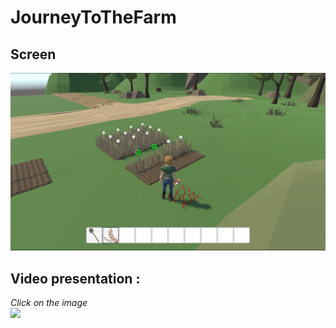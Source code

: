 # JourneyToTheFarm
## Screen
![](https://github.com/QuentinLadoire/JourneyToTheFarm/blob/main/Screen/2.png)
## Video presentation :
*Click on the image*  
[![](https://img.youtube.com/vi/84DG06C5vnk/0.jpg)](https://www.youtube.com/watch?v=84DG06C5vnk)
